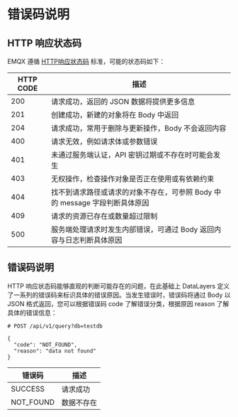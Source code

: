 # 错误码说明



## HTTP 响应状态码
EMQX 遵循 [HTTP响应状态码](https://developer.mozilla.org/en-US/docs/Web/HTTP/Status) 标准，可能的状态码如下：

|  HTTP CODE   | 描述                                                                |
|  ----        | ----                                                               |
| 200          | 	请求成功，返回的 JSON 数据将提供更多信息                                |
| 201          |  创建成功，新建的对象将在 Body 中返回                                    |
| 204          |  请求成功，常用于删除与更新操作，Body 不会返回内容                         |
| 400          |  请求无效，例如请求体或参数错误                                          |
| 401          |  未通过服务端认证，API 密钥过期或不存在时可能会发生                         |
| 403          |  无权操作，检查操作对象是否正在使用或有依赖约束                             |
| 404          |  找不到请求路径或请求的对象不存在，可参照 Body 中的 message 字段判断具体原因   |
| 409          |  请求的资源已存在或数量超过限制                                          |
| 500          |  服务端处理请求时发生内部错误，可通过 Body 返回内容与日志判断具体原因         |



## 错误码说明

HTTP 响应状态码能够直观的判断可能存在的问题，在此基础上 DataLayers 定义了一系列的错误码来标识具体的错误原因。当发生错误时，错误码将通过 Body 以 JSON 格式返回，您可以根据错误码 code 了解错误分类，根据原因 reason 了解具体的错误信息：
```SHELL
# POST /api/v1/query?db=testdb

{
  "code": "NOT_FOUND",
  "reason": "data not found"
}

```

|  错误码            | 描述                 |
|  ----             | ----                |
| SUCCESS           | 请求成功             |
| NOT_FOUND         | 数据不存在            |